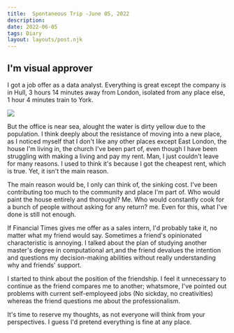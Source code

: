 ```yaml
---
title:  Spontaneous Trip -June 05, 2022
description:
date: 2022-06-05
tags: Diary
layout: layouts/post.njk
---
```


## I'm visual approver 

I got a job offer as a data analyst. Everything is great except the company is in Hull, 3 hours 14 minutes away from London, isolated from any place else, 1 hour 4 minutes train to York.  

![](https://i.imgur.com/mXJdER8.jpg)

But the office is near sea, alought the water is dirty yellow due to the population. I think deeply about the resistance of moving into a new place, as I noticed myself that I don't like any other places except East London, the house I'm living in, the church I've been part of, even though I have been struggling with making a living and pay my rent. Man, I just couldn't leave for many reasons. I used to think it's because I got the cheapest rent, which is true. Yet, it isn't the main reason. 

The main reason would be, I only can think of, the sinking cost. I've been contributing too much to the community and place I'm part of. Who would paint the house entirely and thoroughl? Me. Who would constantly cook for a bunch of people without asking for any return? me. Even for this, what I've done is still not enough. 

If Financial Times gives me offer as a sales intern, I'd probably take it, no matter what my friend would say. Sometimes a friend's opinionated characteristic is annoying. I talked about the plan of studying another master's degree in computational art,and the friend devalues the intention and questions my decision-making abilities without really understanding why and friends' support. 

I started to think about the position of the friendship. I feel it unnecessary to continue as the friend compares me to another; whatsmore, I've pointed out problems with current self-employeed jobs (No sickday, no creativities) whereas the friend questions me about the professionalism. 

It's time to reserve my thoughts, as not everyone will think from your perspectives. I guess I'd pretend everything is fine at any place.



